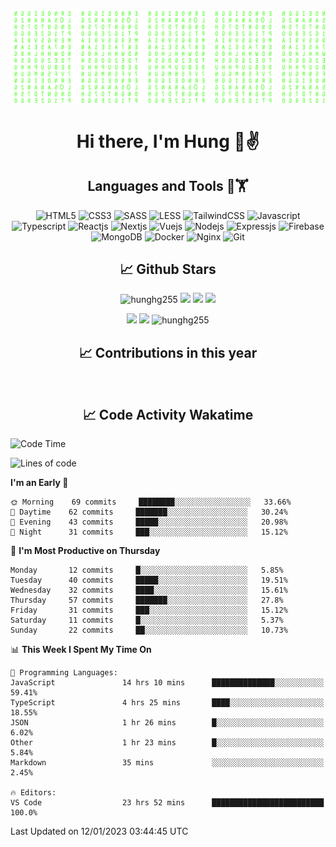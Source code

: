 [![Matrix SVG](https://github.com/hunghg255/hunghg255/blob/master/img/matrix.svg)](https://hunghg255.github.io)
<!-- [![unicorncode_bzb8ey](https://res.cloudinary.com/hunghg255/image/upload/v1647578947/unicorncode_bzb8ey.svg)](https://hunghg255.github.io) -->
<!-- # 👀 Hi stranger! 👋🏻 -->

<h1 align='center'>Hi there, I'm Hung 👋✌</h1>

<h2 align='center'>Languages and Tools 🔧🏋</h2>

<div align='center'>
  <img src="https://img.shields.io/badge/html5-%23E34F26.svg?style=flat-square&logo=html5&logoColor=white" alt="HTML5" />
  <img src="https://img.shields.io/badge/css3-%231572B6.svg?style=flat-square&logo=css3&logoColor=white" alt="CSS3" />
  <img src="https://img.shields.io/badge/SASS-hotpink.svg?style=flat-square&logo=SASS&logoColor=white" alt="SASS" />
  <img src="https://img.shields.io/badge/LESS-%230db7ed.svg?style=flat-square&logo=less&logoColor=white" alt="LESS" />
  <img src="https://img.shields.io/badge/Tailwindcss-%2338B2AC.svg?style=flat-square&logo=tailwind-css&logoColor=white" alt="TailwindCSS" />
  <img src="https://img.shields.io/badge/Javascript-%23323330.svg?style=flat-square&logo=javascript&logoColor=%23F7DF1E" alt="Javascript" />
  <img src="https://img.shields.io/badge/Typescript-%23007ACC.svg?style=flat-square&logo=typescript&logoColor=white" alt="Typescript" />
  <img src="https://img.shields.io/badge/Reactjs-%2320232a.svg?style=flat-square&logo=react&logoColor=%2361DAFB" alt="Reactjs" />
  <img src="https://img.shields.io/badge/Nextjs-black?style=flat-square&logo=next.js&logoColor=white" alt="Nextjs" />
  <img src="https://img.shields.io/badge/Vuejs-%2335495e.svg?style=flat-square&logo=vuedotjs&logoColor=%234FC08D" alt="Vuejs" />
  <img src="https://img.shields.io/badge/Nodejs-6DA55F?style=flat-square&logo=node.js&logoColor=white" alt="Nodejs" />
  <img src="https://img.shields.io/badge/Expressjs-6DA55F?style=flat-square&logo=express&logoColor=white" alt="Expressjs" />
  <img src="https://img.shields.io/badge/Firebase-%23039BE5.svg?style=flat-square&logo=firebase" alt="Firebase" />
  <img src="https://img.shields.io/badge/MongoDB-%234ea94b.svg?style=flat-square&logo=mongodb&logoColor=white" alt="MongoDB" />
  <img src="https://img.shields.io/badge/Docker-%230db7ed.svg?style=flat-square&logo=docker&logoColor=white" alt="Docker" />
  <img src="https://img.shields.io/badge/Nginx-%234ea94b.svg?style=flat-square&logo=nginx&logoColor=white" alt="Nginx" />
  <img src="https://img.shields.io/badge/Git-%23E34F26.svg?style=flat-square&logo=git&logoColor=white" alt="Git" />
</div>

<h2 align='center'> 📈 Github Stars </h2>
<p align="center"> <img src="https://komarev.com/ghpvc/?username=hunghg255&style=flat" alt="hunghg255" />
  <img src="https://shields.io/github/stars/hunghg255">
  <img src="https://img.shields.io/github/followers/hunghg255">
  <img src="https://img.shields.io/static/v1?label=%F0%9F%8C%9F&message=Love%20coding&style=style=flat&color=c80000">
</p>
<div align="center">
 <img src="https://github-readme-stats.vercel.app/api?username=hunghg255&show_icons=true&border_radius=15&count_private=true"/>
  <img src="https://github-readme-stats.vercel.app/api/top-langs/?username=hunghg255&border_radius=15&layout=compact&langs_count=6&count_private=true"/>
  <img 
       src="https://github-readme-streak-stats.herokuapp.com/?user=hunghg255&count_private=true" 
       alt="hunghg255" 
  />
  <h2 align='center'> 📈 Contributions in this year </h2>
  <img src="https://ghchart.rshah.org/F90716/hunghg2505" alt="">
</div>



<h2 align='center'> 📈 Code Activity Wakatime </h2>

<!--START_SECTION:waka-->
![Code Time](http://img.shields.io/badge/Code%20Time-2%2C233%20hrs%2038%20mins-blue)

![Lines of code](https://img.shields.io/badge/From%20Hello%20World%20I%27ve%20Written-421%20Thousand%20lines%20of%20code-blue)

**I'm an Early 🐤** 

```text
🌞 Morning    69 commits     ████████░░░░░░░░░░░░░░░░░   33.66% 
🌆 Daytime    62 commits     ███████░░░░░░░░░░░░░░░░░░   30.24% 
🌃 Evening    43 commits     █████░░░░░░░░░░░░░░░░░░░░   20.98% 
🌙 Night      31 commits     ███░░░░░░░░░░░░░░░░░░░░░░   15.12%

```
📅 **I'm Most Productive on Thursday** 

```text
Monday       12 commits     █░░░░░░░░░░░░░░░░░░░░░░░░   5.85% 
Tuesday      40 commits     █████░░░░░░░░░░░░░░░░░░░░   19.51% 
Wednesday    32 commits     ████░░░░░░░░░░░░░░░░░░░░░   15.61% 
Thursday     57 commits     ███████░░░░░░░░░░░░░░░░░░   27.8% 
Friday       31 commits     ███░░░░░░░░░░░░░░░░░░░░░░   15.12% 
Saturday     11 commits     █░░░░░░░░░░░░░░░░░░░░░░░░   5.37% 
Sunday       22 commits     ██░░░░░░░░░░░░░░░░░░░░░░░   10.73%

```


📊 **This Week I Spent My Time On** 

```text
💬 Programming Languages: 
JavaScript               14 hrs 10 mins      ██████████████░░░░░░░░░░░   59.41% 
TypeScript               4 hrs 25 mins       ████░░░░░░░░░░░░░░░░░░░░░   18.55% 
JSON                     1 hr 26 mins        █░░░░░░░░░░░░░░░░░░░░░░░░   6.02% 
Other                    1 hr 23 mins        █░░░░░░░░░░░░░░░░░░░░░░░░   5.84% 
Markdown                 35 mins             ░░░░░░░░░░░░░░░░░░░░░░░░░   2.45%

🔥 Editors: 
VS Code                  23 hrs 52 mins      █████████████████████████   100.0%

```


 Last Updated on 12/01/2023 03:44:45 UTC
<!--END_SECTION:waka-->

